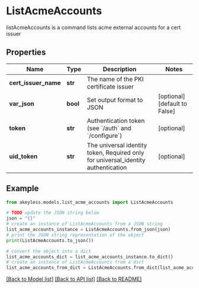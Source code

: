 # ListAcmeAccounts

listAcmeAccounts is a command lists acme external accounts for a cert issuer

## Properties

Name | Type | Description | Notes
------------ | ------------- | ------------- | -------------
**cert_issuer_name** | **str** | The name of the PKI certificate issuer | 
**var_json** | **bool** | Set output format to JSON | [optional] [default to False]
**token** | **str** | Authentication token (see &#x60;/auth&#x60; and &#x60;/configure&#x60;) | [optional] 
**uid_token** | **str** | The universal identity token, Required only for universal_identity authentication | [optional] 

## Example

```python
from akeyless.models.list_acme_accounts import ListAcmeAccounts

# TODO update the JSON string below
json = "{}"
# create an instance of ListAcmeAccounts from a JSON string
list_acme_accounts_instance = ListAcmeAccounts.from_json(json)
# print the JSON string representation of the object
print(ListAcmeAccounts.to_json())

# convert the object into a dict
list_acme_accounts_dict = list_acme_accounts_instance.to_dict()
# create an instance of ListAcmeAccounts from a dict
list_acme_accounts_from_dict = ListAcmeAccounts.from_dict(list_acme_accounts_dict)
```
[[Back to Model list]](../README.md#documentation-for-models) [[Back to API list]](../README.md#documentation-for-api-endpoints) [[Back to README]](../README.md)


